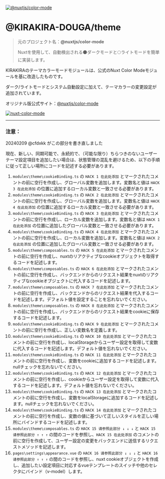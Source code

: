 [![@nuxtjs/color-mode](https://color-mode.nuxtjs.org/cover.jpg)](https://color-mode.nuxtjs.org)

# @KIRAKIRA-DOUGA/theme

> 元のプロジェクト名：**@nuxtjs/color-mode**
>
> Nuxtを使用して、自動検出される🌑ダークモードと🌕ライトモードを簡単に実装します。

KIRAKIRAのテーマカラーモードモジュールは、公式のNuxt Color Modeモジュールを基に改造したものです。

ダーク/ライトモードとシステム自動設定に加えて、テーマカラーの変更設定が追加されています。

オリジナル版公式サイト：[@nuxtjs/color-mode](https://color-mode.nuxtjs.org/)

[![nuxt-color-mode](https://user-images.githubusercontent.com/904724/79349768-f09cf080-7f36-11ea-93bb-20fae8c94811.gif)](https://color-mode.nuxtjs.app/)

---

### 注意：
20240209 @cfdxkk がこの部分を書き直しました

現在、新しい、同期可能で、永続的で、（可能な限り）ちらつきのないユーザーテーマ設定項目を追加したい場合は、状態管理の混乱を避けるため、以下の手順に従って正しい場所にコードを記述する必要があります。

1. `modules\theme\cookieBinding.ts` の `HACK 1 在此处添加` とマークされたコメントの前に空行を作成し、グローバル変数を追加します。変数名と値は `HACK 3 在此处添加` の位置に追加するローカル変数と一致させる必要があります。
2. `modules\theme\cookieBinding.ts` の `HACK 2 在此处添加` とマークされたコメントの前に空行を作成し、グローバル変数を追加します。変数名と値は `HACK 4 在此处添加` の位置に追加するローカル変数と一致させる必要があります。
3. `modules\theme\cookieBinding.ts` の `HACK 3 在此处添加` とマークされたコメントの前に空行を作成し、ローカル変数を追加します。変数名と値は `HACK 1 在此处添加` の位置に追加したグローバル変数と一致させる必要があります。
4. `modules\theme\cookieBinding.ts` の `HACK 4 在此处添加` とマークされたコメントの前に空行を作成し、ローカル変数を追加します。変数名と値は `HACK 2 在此处添加` の位置に追加したグローバル変数と一致させる必要があります。
5. `modules\theme\composables.ts` の `HACK 5 在此处添加` とマークされたコメントの前に空行を作成し、nuxtのリアクティブなcookieオブジェクトを取得するコードを記述します。
6. `modules\theme\composables.ts` の `HACK 6 在此处添加` とマークされたコメントの前に空行を作成し、バックエンドからのリクエスト結果をnuxtのリアクティブなcookieオブジェクトに代入するコードを記述します。
7. `modules\theme\composables.ts` の `HACK 7 在此处添加` とマークされたコメントの前に空行を作成し、バックエンドからのリクエスト結果を代入するコードを記述します。デフォルト値を設定することを忘れないでください。
8. `modules\theme\composables.ts` の `HACK 8 在此处添加` とマークされたコメントの前に空行を作成し、バックエンドからのリクエスト結果をcookieに保存するコードを記述します。
9. `modules\theme\cookieBinding.ts` の `HACK 9 在此处添加` とマークされたコメントの前に空行を作成し、正しい変数名を定義します。
10. `modules\theme\cookieBinding.ts` の `HACK 10 在此处添加` とマークされたコメントの前に空行を作成し、localStorageからユーザー設定を取得して変数に代入するコードを記述します。デフォルト値を忘れないでください。
11. `modules\theme\cookieBinding.ts` の `HACK 11 在此处添加` とマークされたコメントの前に空行を作成し、変数をcookieに追加するコードを記述します。nullチェックを忘れないでください。
12. `modules\theme\cookieBinding.ts` の `HACK 12 在此处添加` とマークされたコメントの前に空行を作成し、cookieからユーザー設定を取得して変数に代入するコードを記述します。デフォルト値を忘れないでください。
13. `modules\theme\cookieBinding.ts` の `HACK 13 在此处添加` とマークされたコメントの前に空行を作成し、変数をlocalStorageに追加するコードを記述します。nullチェックを忘れないでください。
14. `modules\theme\cookieBinding.ts` の `HACK 14 在此处添加` とマークされたコメントの前に空行を作成し、変数の値に基づいて正しいスタイルを正しい場所にバインドするコードを記述します。
15. `modules\theme\composables.ts` の `HACK 15 请参照此部分 ↓ ↓ ↓` と `HACK 15 请参照此部分 ↑ ↑ ↑` の間のコードを参照し、`HACK 15 在此处添加` のコメントの前に空行を作成して、ユーザー設定の変更をバックエンドに送信するリクエストメソッドを記述します。
16. `pages\settings\appearance.vue` の `HACK 16 请参照此部分 ↓ ↓ ↓` と `HACK 16 请参照此部分 ↑ ↑ ↑` の間のコードを参照し、nuxt cookieオブジェクトを作成し、追加したい設定項目に対応するvueテンプレートのスイッチや他のセレクタにバインド（v-model）します。
